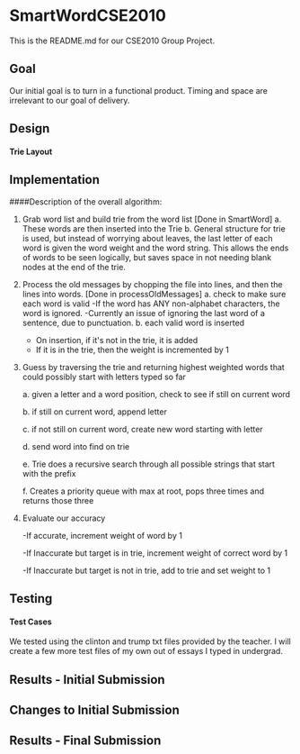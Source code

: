 # SmartWordCSE2010

This is the README.md for our CSE2010 Group Project.

## Goal

Our initial goal is to turn in a functional product.  Timing and space are irrelevant to our goal of delivery.

## Design

#### Trie Layout

## Implementation

####Description of the overall algorithm:

1. Grab word list and build trie from the word list [Done in SmartWord]
  a. These words are then inserted into the Trie
  b. General structure for trie is used, but instead of worrying about leaves, the last letter of each word is given the word weight and the word string. This allows the ends of words to be seen logically, but saves space in not needing blank nodes at the end of the trie.

2. Process the old messages by chopping the file into lines, and then the lines into words. [Done in processOldMessages]
  a.  check to make sure each word is valid
    -If the word has ANY non-alphabet characters, the word is ignored.
    -Currently an issue of ignoring the last word of a sentence, due to punctuation.
  b. each valid word is inserted
    - On insertion, if it's not in the trie, it is added
    - If it is in the trie, then the weight is incremented by 1

3. Guess by traversing the trie and returning highest weighted words that could possibly start with letters typed so far

    a. given a letter and a word position, check to see if still on current word
    
    b. if still on current word, append letter

    c. if not still on current word, create new word starting with letter

    d. send word into find on trie

    e. Trie does a recursive search through all possible strings that start with the prefix

    f. Creates a priority queue with max at root, pops three times and returns those three

4. Evaluate our accuracy

    -If accurate, increment weight of word by 1

    -If Inaccurate but target is in trie, increment weight of correct word by 1

    -If Inaccurate but target is not in trie, add to trie and set weight to 1

## Testing

#### Test Cases
We tested using the clinton and trump txt files provided by the teacher.  I will create a few more test files of my own out of essays I typed in undergrad.

## Results - Initial Submission

## Changes to Initial Submission

## Results - Final Submission
